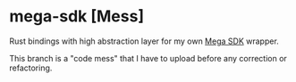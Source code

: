 # mega-sdk [Mess]
Rust bindings with high abstraction layer for my own [Mega SDK](https://github.com/meganz/sdk) wrapper.

This branch is a "code mess" that I have to upload before any correction or refactoring.
